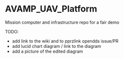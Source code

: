 # AVAMP_UAV_Platform
Mission computer and infrastructure repo for a fair demo

TODO:
- add link to the wiki and to pprzlink opendds issue/PR
- add lucid chart diagram / link to the diagram
- add a picture of the edited diagram
